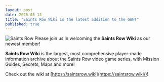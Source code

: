 ```yaml
---
layout: post
date: 2025-05-13
title: "Saints Row Wiki is the latest addition to the GWN!"
published: true
---
```

![Saints Row]({{site.baseurl}}/images/saintsrowwiki.png)
Please join us in welcoming the **Saints Row Wiki** as our newest member!

**Saints Row Wiki** is the largest, most comprehensive player-made information archive about the Saints Row video game series, with Mission Guides, Secrets, Maps and more!

Check out the wiki at [https://saintsrow.wiki](https://saintsrow.wiki/)!
